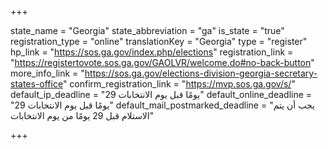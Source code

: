+++

state_name = "Georgia"
state_abbreviation = "ga"
is_state = "true"
registration_type = "online"
translationKey = "Georgia"
type = "register"
hp_link = "https://sos.ga.gov/index.php/elections"
registration_link = "https://registertovote.sos.ga.gov/GAOLVR/welcome.do#no-back-button"
more_info_link = "https://sos.ga.gov/elections-division-georgia-secretary-states-office"
confirm_registration_link = "https://mvp.sos.ga.gov/s/"
default_ip_deadline = "29 يومًا قبل يوم الانتخابات"
default_online_deadline = "29 يومًا قبل يوم الانتخابات"
default_mail_postmarked_deadline = "يجب أن يتم الاستلام قبل 29 يومًا من يوم الانتخابات"

+++